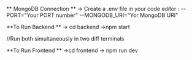 ** MongoDB Connection **
-> Create a .env file in your code editor :
--PORT="Your PORT number"
--MONGODB_URI="Yor MongoDB URI"

**To Run Backend **
-> cd backend
->npm start

//Run both simultaneously in two diff terminals 

**To Run Frontend **
->cd frontend
-> npm run dev
